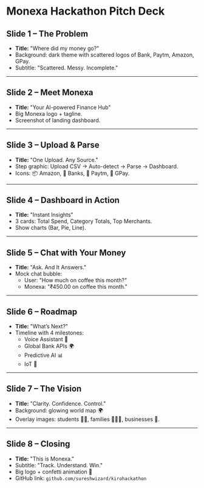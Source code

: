 # Monexa Hackathon Pitch Deck

## Slide 1 – The Problem
- **Title:** "Where did my money go?"
- Background: dark theme with scattered logos of Bank, Paytm, Amazon, GPay.
- Subtitle: "Scattered. Messy. Incomplete."

---

## Slide 2 – Meet Monexa
- **Title:** "Your AI-powered Finance Hub"
- Big Monexa logo + tagline.
- Screenshot of landing dashboard.

---

## Slide 3 – Upload & Parse
- **Title:** "One Upload. Any Source."
- Step graphic: Upload CSV → Auto-detect → Parse → Dashboard.
- Icons: 📦 Amazon, 🏦 Banks, 💸 Paytm, 📱 GPay.

---

## Slide 4 – Dashboard in Action
- **Title:** "Instant Insights"
- 3 cards: Total Spend, Category Totals, Top Merchants.
- Show charts (Bar, Pie, Line).

---

## Slide 5 – Chat with Your Money
- **Title:** "Ask. And It Answers."
- Mock chat bubble:
  - User: "How much on coffee this month?"
  - Monexa: "₹450.00 on coffee this month."

---

## Slide 6 – Roadmap
- **Title:** "What’s Next?"
- Timeline with 4 milestones:
  - Voice Assistant 🎤
  - Global Bank APIs 🌍
  - Predictive AI 📊
  - IoT 🤖

---

## Slide 7 – The Vision
- **Title:** "Clarity. Confidence. Control."
- Background: glowing world map 🌍
- Overlay images: students 👩‍🎓, families 👨‍👩‍👧, businesses 💼.

---

## Slide 8 – Closing
- **Title:** "This is Monexa."
- Subtitle: "Track. Understand. Win."
- Big logo + confetti animation 🎉
- GitHub link: `github.com/sureshwizard/kirohackathon`

